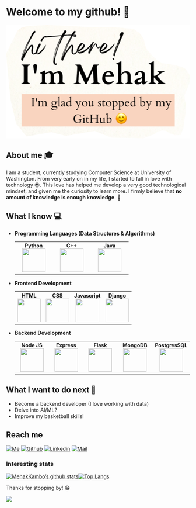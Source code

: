 # Welcome to my github! 👋

<div align="left">
	<img src="https://github.com/MehakKambo/MehakKambo/blob/main/intro2.png">
</div>

## About me :mortar_board:
I am a student, currently studying Computer Science at University of Washington. From very early on in my life, I started to fall in love with technology 😍. This love has helped me develop a very good technological mindset, and given me the curiosity to learn more. I firmly believe that **no amount of knowledge is enough knowledge**. 🧠

## What I know :computer:
- **Programming Languages (Data Structures & Algorithms)**
	<center>
		<table>
			<tbody>
				<tr>
					<td width="25%" align="center">
						<span><strong>Python</strong></span><br/>
						<img height="64px" width="64px" src="https://cdn.svgporn.com/logos/python.svg">
					</td>
					<td width="25%" align="center">
						<span><strong>C++</strong></span><br/>
						<img height="64px" width="64px" src="https://upload.wikimedia.org/wikipedia/commons/thumb/1/18/ISO_C%2B%2B_Logo.svg/1200px-ISO_C%2B%2B_Logo.svg.png">
					</td>
					<td width="25%" align="center">
						<span><strong>Java</strong></span><br/>
						<img height="64px" width="64px" src="https://cdn.svgporn.com/logos/java.svg">
					</td>
				</tr>
			</tbody>
		</table>
	</center>
- **Frontend Development**
	<center>
		<table>
			<tbody>
				<tr>
					<td align="center">
						<span><strong>HTML</strong></span><br/>
						<img height="64px" width="64px" src="https://cdn.svgporn.com/logos/html-5.svg">
					</td>
					<td align="center">
						<span><strong>CSS</strong></span><br/>
						<img height="64px" width="64px" src="https://cdn.svgporn.com/logos/css-3.svg">
					</td>
					<td align="center">
						<span><strong>Javascript</strong></span><br/>
						<img height="64px" width="64px" src="https://cdn.svgporn.com/logos/javascript.svg">
					</td>
					<td align="center">
						<span><strong>Django</strong></span><br/>
						<img height="64px" width="64px" src="https://cdn.svgporn.com/logos/django-icon.svg">
					</td>
				</tr>
			</tbody>
		</table>
	</center>
	
- **Backend Development**
	<center>
		<table>
			<tbody>
				<tr>
					<td width="25%" align="center">
						<span><strong>Node JS</strong></span><br/>
						<img height="64px" width="64px" src="https://cdn.svgporn.com/logos/nodejs-icon.svg">
					</td>
					<td width="25%" align="center">
						<span><strong>Express</strong></span><br/>
						<img height="64px" width="64px" src="https://cdn.svgporn.com/logos/express.svg">
					</td>
					<td width="25%" align="center">
						<span><strong>Flask</strong></span><br/>
						<img height="64px" width="64px" src="https://cdn.svgporn.com/logos/flask.svg">
					</td>
					<td width="25%" align="center">
						<span><strong>MongoDB</strong></span><br/>
						<img height="64px" width="64px" src="https://cdn.svgporn.com/logos/mongodb.svg">
					</td>
					<td width="25%" align="center">
						<span><strong>PostgresSQL</strong></span><br/>
						<img height="64px" width="64px" src="https://cdn.svgporn.com/logos/postgresql.svg">
					</td>
				</tr>
			</tbody>
		</table>
	</center>

## What I want to do next :thinking:
- Become a backend developer (I love working with data)
- Delve into AI/ML?
- Improve my basketball skills!

## Reach me 
[![Me](https://img.shields.io/badge/website-000000?style=for-the-badge&logo=About.me&logoColor=white)](https://mehak.dev/)
[![Github](https://img.shields.io/github/followers/sarthakbh321?label=Follow&style=social)](https://github.com/MehakKambo)
[![Linkedin](https://img.shields.io/badge/-Mehak%20Kambo-blue?style=flat-square&logo=linkedin&logoColor=white&link=https://www.linkedin.com/in/MehakKambo)](https://www.linkedin.com/in/MehakKambo)
[![Mail](https://img.shields.io/badge/-mkambo07@gmail.com-gray?style=flat-square&logo=gmail&logoColor=red&link=https://www.linkedin.com/in/MehakKambo)](mailto:mkambo07@gmail.com)


### Interesting stats
[![MehakKambo’s github stats](https://github-readme-stats-khaki-gamma.vercel.app/api?username=MehakKambo&line_height=24&count_private=true&show_icons=true&theme=dark)](https://github.com/anuraghazra/github-readme-stats)[![Top Langs](https://github-readme-stats-khaki-gamma.vercel.app/api/top-langs/?username=MehakKambo&layout=compact&langs_count=8&hide=jupyter%20notebook&theme=dark&exclude_repo=bingode,github-readme-stats&card_width=277)](https://github.com/anuraghazra/github-readme-stats)

Thanks for stopping by! 😁

![](https://komarev.com/ghpvc/?username=MehakKambo&color=blueviolet)

